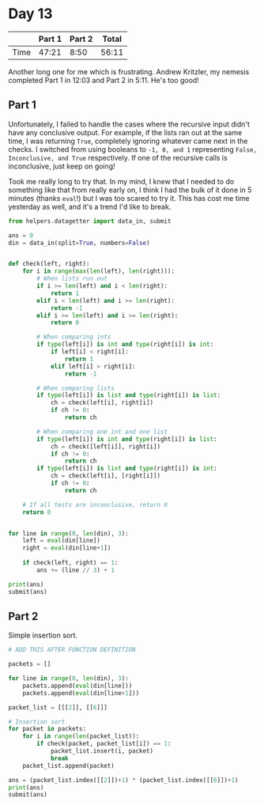 # Day 13

| | Part 1 | Part 2 | Total |
|---|---|---|---|
|Time|47:21|8:50|56:11|

Another long one for me which is frustrating. Andrew Kritzler, my nemesis completed Part 1 in 12:03 and Part 2 in 5:11. He's too good!

## Part 1

Unfortunately, I failed to handle the cases where the recursive input didn't have any conclusive output. For example, if the lists ran out at the same time, I was returning `True`, completely ignoring whatever came next in the checks. I switched from using booleans to `-1, 0, and 1` representing `False, Inconclusive, and True` respectively. If one of the recursive calls is inconclusive, just keep on going!

Took me really long to try that. In my mind, I knew that I needed to do something like that from really early on, I think I had the bulk of it done in 5 minutes (thanks `eval`!) but I was too scared to try it. This has cost me time yesterday as well, and it's a trend I'd like to break.

```python
from helpers.datagetter import data_in, submit

ans = 0
din = data_in(split=True, numbers=False)


def check(left, right):
    for i in range(max(len(left), len(right))):
        # When lists run out
        if i >= len(left) and i < len(right):
            return 1
        elif i < len(left) and i >= len(right):
            return -1
        elif i >= len(left) and i >= len(right):
            return 0

        # When comparing ints
        if type(left[i]) is int and type(right[i]) is int:
            if left[i] < right[i]:
                return 1
            elif left[i] > right[i]:
                return -1

        # When comparing lists
        if type(left[i]) is list and type(right[i]) is list:
            ch = check(left[i], right[i])
            if ch != 0:
                return ch

        # When comparing one int and one list
        if type(left[i]) is int and type(right[i]) is list:
            ch = check([left[i]], right[i])
            if ch != 0:
                return ch
        if type(left[i]) is list and type(right[i]) is int:
            ch = check(left[i], [right[i]])
            if ch != 0:
                return ch

    # If all tests are inconclusive, return 0
    return 0


for line in range(0, len(din), 3):
    left = eval(din[line])
    right = eval(din[line+1])
    
    if check(left, right) == 1:
        ans += (line // 3) + 1

print(ans)
submit(ans)
```

## Part 2

Simple insertion sort.

```python
# ADD THIS AFTER FUNCTION DEFINITION

packets = []

for line in range(0, len(din), 3):
    packets.append(eval(din[line]))
    packets.append(eval(din[line+1]))

packet_list = [[[2]], [[6]]]

# Insertion sort
for packet in packets:
    for i in range(len(packet_list)):
        if check(packet, packet_list[i]) == 1:
            packet_list.insert(i, packet)
            break
    packet_list.append(packet)

ans = (packet_list.index([[2]])+1) * (packet_list.index([[6]])+1)
print(ans)
submit(ans)
```
